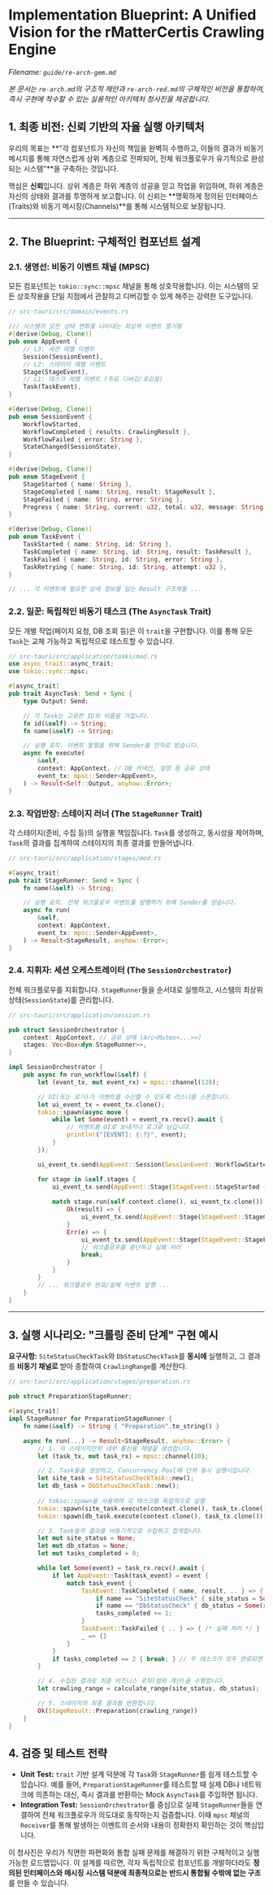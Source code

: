 # Implementation Blueprint: A Unified Vision for the rMatterCertis Crawling Engine

*Filename: `guide/re-arch-gem.md`*

*본 문서는 `re-arch.md`의 구조적 제안과 `re-arch-red.md`의 구체적인 비전을 통합하여, 즉시 구현에 착수할 수 있는 실용적인 아키텍처 청사진을 제공합니다.*

## 1. 최종 비전: 신뢰 기반의 자율 실행 아키텍처

우리의 목표는 **"각 컴포넌트가 자신의 책임을 완벽히 수행하고, 이들의 결과가 비동기 메시지를 통해 자연스럽게 상위 계층으로 전파되어, 전체 워크플로우가 유기적으로 완성되는 시스템"**을 구축하는 것입니다.

핵심은 **신뢰**입니다. 상위 계층은 하위 계층의 성공을 믿고 작업을 위임하며, 하위 계층은 자신의 상태와 결과를 투명하게 보고합니다. 이 신뢰는 **명확하게 정의된 인터페이스(Traits)와 비동기 메시징(Channels)**를 통해 시스템적으로 보장됩니다.

---

## 2. The Blueprint: 구체적인 컴포넌트 설계

### 2.1. 생명선: 비동기 이벤트 채널 (MPSC)

모든 컴포넌트는 `tokio::sync::mpsc` 채널을 통해 상호작용합니다. 이는 시스템의 모든 상호작용을 단일 지점에서 관찰하고 디버깅할 수 있게 해주는 강력한 도구입니다.

```rust
// src-tauri/src/domain/events.rs

/// 시스템의 모든 상태 변화를 나타내는 최상위 이벤트 열거형
#[derive(Debug, Clone)]
pub enum AppEvent {
    // L3: 세션 레벨 이벤트
    Session(SessionEvent),
    // L2: 스테이지 레벨 이벤트
    Stage(StageEvent),
    // L1: 태스크 레벨 이벤트 (주로 디버깅/로깅용)
    Task(TaskEvent),
}

#[derive(Debug, Clone)]
pub enum SessionEvent {
    WorkflowStarted,
    WorkflowCompleted { results: CrawlingResult },
    WorkflowFailed { error: String },
    StateChanged(SessionState),
}

#[derive(Debug, Clone)]
pub enum StageEvent {
    StageStarted { name: String },
    StageCompleted { name: String, result: StageResult },
    StageFailed { name: String, error: String },
    Progress { name: String, current: u32, total: u32, message: String },
}

#[derive(Debug, Clone)]
pub enum TaskEvent {
    TaskStarted { name: String, id: String },
    TaskCompleted { name: String, id: String, result: TaskResult },
    TaskFailed { name: String, id: String, error: String },
    TaskRetrying { name: String, id: String, attempt: u32 },
}

// ... 각 이벤트에 필요한 상세 정보를 담는 Result 구조체들 ...
```

### 2.2. 일꾼: 독립적인 비동기 태스크 (The `AsyncTask` Trait)

모든 개별 작업(페이지 요청, DB 조회 등)은 이 `trait`을 구현합니다. 이를 통해 모든 `Task`는 교체 가능하고 독립적으로 테스트할 수 있습니다.

```rust
// src-tauri/src/application/tasks/mod.rs
use async_trait::async_trait;
use tokio::sync::mpsc;

#[async_trait]
pub trait AsyncTask: Send + Sync {
    type Output: Send;

    // 각 Task는 고유한 ID와 이름을 가집니다.
    fn id(&self) -> String;
    fn name(&self) -> String;

    // 실행 로직. 이벤트 발행을 위해 Sender를 인자로 받습니다.
    async fn execute(
        &self,
        context: AppContext, // DB 커넥션, 설정 등 공유 상태
        event_tx: mpsc::Sender<AppEvent>,
    ) -> Result<Self::Output, anyhow::Error>;
}
```

### 2.3. 작업반장: 스테이지 러너 (The `StageRunner` Trait)

각 스테이지(준비, 수집 등)의 실행을 책임집니다. `Task`를 생성하고, 동시성을 제어하며, `Task`의 결과를 집계하여 스테이지의 최종 결과를 만들어냅니다.

```rust
// src-tauri/src/application/stages/mod.rs

#[async_trait]
pub trait StageRunner: Send + Sync {
    fn name(&self) -> String;

    // 실행 로직. 전체 워크플로우 이벤트를 발행하기 위해 Sender를 받습니다.
    async fn run(
        &self,
        context: AppContext,
        event_tx: mpsc::Sender<AppEvent>,
    ) -> Result<StageResult, anyhow::Error>;
}
```

### 2.4. 지휘자: 세션 오케스트레이터 (The `SessionOrchestrator`)

전체 워크플로우를 지휘합니다. `StageRunner`들을 순서대로 실행하고, 시스템의 최상위 상태(`SessionState`)를 관리합니다.

```rust
// src-tauri/src/application/session.rs

pub struct SessionOrchestrator {
    context: AppContext, // 공유 상태 (Arc<Mutex<...>>)
    stages: Vec<Box<dyn StageRunner>>,
}

impl SessionOrchestrator {
    pub async fn run_workflow(&self) {
        let (event_tx, mut event_rx) = mpsc::channel(128);

        // UI(또는 로거)가 이벤트를 수신할 수 있도록 리스너를 스폰합니다.
        let ui_event_tx = event_tx.clone();
        tokio::spawn(async move {
            while let Some(event) = event_rx.recv().await {
                // 이벤트를 UI로 보내거나 로그로 남깁니다.
                println!("[EVENT]: {:?}", event);
            }
        });

        ui_event_tx.send(AppEvent::Session(SessionEvent::WorkflowStarted)).await.ok();

        for stage in &self.stages {
            ui_event_tx.send(AppEvent::Stage(StageEvent::StageStarted { name: stage.name() })).await.ok();
            
            match stage.run(self.context.clone(), ui_event_tx.clone()).await {
                Ok(result) => {
                    ui_event_tx.send(AppEvent::Stage(StageEvent::StageCompleted { name: stage.name(), result })).await.ok();
                }
                Err(e) => {
                    ui_event_tx.send(AppEvent::Stage(StageEvent::StageFailed { name: stage.name(), error: e.to_string() })).await.ok();
                    // 워크플로우를 중단하고 실패 처리
                    break;
                }
            }
        }
        // ... 워크플로우 완료/실패 이벤트 발행 ...
    }
}
```

---

## 3. 실행 시나리오: "크롤링 준비 단계" 구현 예시

**요구사항:** `SiteStatusCheckTask`와 `DbStatusCheckTask`를 **동시에** 실행하고, 그 결과를 **비동기 채널로** 받아 종합하여 `CrawlingRange`를 계산한다.

```rust
// src-tauri/src/application/stages/preparation.rs

pub struct PreparationStageRunner;

#[async_trait]
impl StageRunner for PreparationStageRunner {
    fn name(&self) -> String { "Preparation".to_string() }

    async fn run(...) -> Result<StageResult, anyhow::Error> {
        // 1. 이 스테이지만의 내부 통신용 채널을 생성합니다.
        let (task_tx, mut task_rx) = mpsc::channel(10);

        // 2. Task들을 생성하고, Concurrency Pool에 던져 동시 실행시킵니다.
        let site_task = SiteStatusCheckTask::new();
        let db_task = DbStatusCheckTask::new();
        
        // tokio::spawn을 사용하여 각 태스크를 독립적으로 실행
        tokio::spawn(site_task.execute(context.clone(), task_tx.clone()));
        tokio::spawn(db_task.execute(context.clone(), task_tx.clone()));

        // 3. Task들의 결과를 비동기적으로 수집하고 집계합니다.
        let mut site_status = None;
        let mut db_status = None;
        let mut tasks_completed = 0;

        while let Some(event) = task_rx.recv().await {
            if let AppEvent::Task(task_event) = event {
                match task_event {
                    TaskEvent::TaskCompleted { name, result, .. } => {
                        if name == "SiteStatusCheck" { site_status = Some(result.into()); }
                        if name == "DbStatusCheck" { db_status = Some(result.into()); }
                        tasks_completed += 1;
                    }
                    TaskEvent::TaskFailed { .. } => { /* 실패 처리 */ }
                    _ => {}
                }
            }
            if tasks_completed == 2 { break; } // 두 태스크가 모두 완료되면 루프 종료
        }

        // 4. 수집된 결과로 최종 비즈니스 로직(범위 계산)을 수행합니다.
        let crawling_range = calculate_range(site_status, db_status);

        // 5. 스테이지의 최종 결과를 반환합니다.
        Ok(StageResult::Preparation(crawling_range))
    }
}
```

## 4. 검증 및 테스트 전략

*   **Unit Test:** `trait` 기반 설계 덕분에 각 `Task`와 `StageRunner`를 쉽게 테스트할 수 있습니다. 예를 들어, `PreparationStageRunner`를 테스트할 때 실제 DB나 네트워크에 의존하는 대신, 즉시 결과를 반환하는 Mock `AsyncTask`를 주입하면 됩니다.
*   **Integration Test:** `SessionOrchestrator`를 중심으로 실제 `StageRunner`들을 연결하여 전체 워크플로우가 의도대로 동작하는지 검증합니다. 이때 `mpsc` 채널의 `Receiver`를 통해 발생하는 이벤트의 순서와 내용이 정확한지 확인하는 것이 핵심입니다.

이 청사진은 우리가 직면한 파편화와 통합 실패 문제를 해결하기 위한 구체적이고 실행 가능한 로드맵입니다. 이 설계를 따르면, 각자 독립적으로 컴포넌트를 개발하더라도 **정의된 인터페이스와 메시징 시스템 덕분에 최종적으로는 반드시 통합될 수밖에 없는 구조**를 만들 수 있습니다.